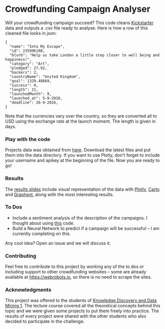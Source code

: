# Crowdfunding Campaign Analyser

Will your crowdfunding campaign succeed? This code cleans [Kickstarter](kickstarter.com) data and outputs a .csv file ready to analyse. Here is how a row of this cleaned file looks in json:
```
{
  "name": "Into My Escape",
  "id": 235996108,
  "blurb": "Help us take London a little step closer to well being and happiness!",
  "category": "Art",
  "pledged": 27.92,
  "backers": 2,
  "countryName": "United Kingdom",
  "goal": 1329.48669,
  "success": 0,
  "length": 21,
  "launchedMonth": 9,
  "launched_at": 5-9-2016,
  "deadline": 26-9-2016,
}
```
Note that the currencies vary over the country, so they are converted all to USD using the exchange rate at the launch moment. The length is given in days.

### Play with the code

Projects data was obtained from [here](https://webrobots.io/kickstarter-datasets/). Download the latest files and put them into the data directory. If you want to use Plotly, don't forget to include your username and apikey at the beginning of the file. Now you are ready to go!

### Results

The [results slides](slides/Final%20Results.pdf) include visual representation of the data with [Plotly](https://plot.ly), [Carto](carto.com) and [Graphext](graphext.com), along with the most interesting results.

### To Dos

* Include a sentiment analysis of the description of the campaigns. I thought about using [this](https://github.com/clemtoy/WNAffect) code.
* Build a Neural Network to predict if a campaign will be successful – I am currently completing on this.

Any cool idea? Open an issue and we will discuss it.

### Contributing

Feel free to contribute to this project by working any of the to dos or including support to other crowdfunding websites – some are already available at https://webrobots.io, so there is no need to scrape the sites.

### Acknowledgments

This project was offered to the students of [Knowledge Discovery and Data Mining 1](http://kti.tugraz.at/staff/denis/courses/kddm1/). The lecture course covered all the theoretical concepts behind this topic and we were given some projects to put them freely into practice. The results of every project were shared with the other students who also decided to participate in the challenge.
